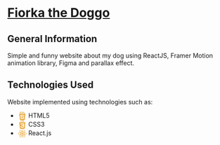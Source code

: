 # [Fiorka the Doggo](https://fiorka-the-doggo.netlify.app/)

## General Information

Simple and funny website about my dog using ReactJS, Framer Motion animation library, Figma and parallax effect.

## Technologies Used

Website implemented using technologies such as:

+ <img align="center" alt="HTML5 logo" width="20px" src="./src/images/html5Logo.svg" /> HTML5
+ <img align="center" alt="CSS3 logo" width="20px" src="./src/images/css3Logo.svg" /> CSS3
+ <img align="center" alt="JavaScript logo" width="20px" height="20px" src="./src/images/reactLogo.svg" /> React.js



